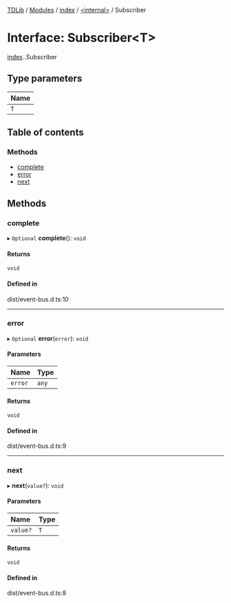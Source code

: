 [TDLib](../README.md) / [Modules](../modules.md) / [index](../modules/index.md) / [<internal\>](../modules/index._internal_.md) / Subscriber

# Interface: Subscriber<T\>

[index](../modules/index.md).[<internal>](../modules/index._internal_.md).Subscriber

## Type parameters

| Name |
| :------ |
| `T` |

## Table of contents

### Methods

- [complete](index._internal_.Subscriber.md#complete)
- [error](index._internal_.Subscriber.md#error)
- [next](index._internal_.Subscriber.md#next)

## Methods

### complete

▸ `Optional` **complete**(): `void`

#### Returns

`void`

#### Defined in

dist/event-bus.d.ts:10

___

### error

▸ `Optional` **error**(`error`): `void`

#### Parameters

| Name | Type |
| :------ | :------ |
| `error` | `any` |

#### Returns

`void`

#### Defined in

dist/event-bus.d.ts:9

___

### next

▸ **next**(`value?`): `void`

#### Parameters

| Name | Type |
| :------ | :------ |
| `value?` | `T` |

#### Returns

`void`

#### Defined in

dist/event-bus.d.ts:8
